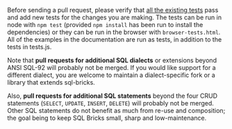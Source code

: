 Before sending a pull request, please verify that [all the existing tests](http://csnw.github.io/sql-bricks/browser-tests.html) pass and add new tests for the changes you are making. The tests can be run in node with `npm test` (provided `npm install` has been run to install the dependencies) or they can be run in the browser with `browser-tests.html`. All of the examples in the documentation are run as tests, in addition to the tests in tests.js.

Note that **pull requests for additional SQL dialects** or extensions beyond ANSI SQL-92 will probably not be merged. If you would like support for a different dialect, you are welcome to maintain a dialect-specific fork or a library that extends sql-bricks.

Also, **pull requests for additional SQL statements** beyond the four CRUD statements (`SELECT`, `UPDATE`, `INSERT`, `DELETE`) will probably not be merged. Other SQL statements do not benefit as much from re-use and composition; the goal being to keep SQL Bricks small, sharp and low-maintenance.
